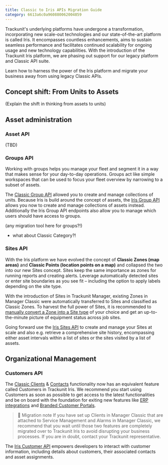 ```yaml
---
title: Classic to Iris APIs Migration Guide
category: 6613a6c0a960880062004859
---
```


Trackunit's underlying platforms have undergone a transformation, incorporating new scale-out technologies and our state-of-the-art platform is called Iris. It encompasses countless enhancements, aims to sustain seamless performance and facilitates continued scalability for ongoing usage and new technology capabilities. With the introduction of the Trackunit Iris platform, we are phasing out support for our legacy platform and Classic API suite.

Learn how to harness the power of the Iris platform and migrate your business away from using legacy Classic APIs.

## Concept shift: From Units to Assets

(Explain the shift in thinking from assets to units)

## Asset administration

### Asset API
(TBD)

### Groups API
Working with groups helps you manage your fleet and segment it in a way that makes sense for your day-to-day operations. Groups act like simple workspaces that can be used to focus your fleet overview by narrowing to a subset of assets.

The [Classic Group API](https://dev.trackunit.com/docs/group) allowed you to create and manage collections of units. Because Iris is build around the concept of assets, the [Iris Group API](https://developers.trackunit.com/reference/getgroups) allows you now to create and manage collections of assets instead. Additionally the Iris Group API endpoints also allow you to manage which users should have access to groups.

(any migration tool here for groups?!)
+ what about Classic Category?!


### Sites API
With the Iris platform we have evolved the concept of **Classic Zones (map areas)** and **Classic Points (location points on a map)** and collapsed the two into our new Sites concept. Sites keep the same importance as zones for running reports and creating alerts. Leverage automatically detected sites or enter site boundaries as you see fit – including the option to apply labels depending on the site type.

With the introduction of Sites in Trackunit Manager, existing Zones in Manager Classic were automatically transferred to Sites and classified as Classic Zones. To harvest the full power of Sites, it is recommended to [manually convert a Zone into a Site type](https://helpcenter.trackunit.com/s/article/How-do-I-convert-a-Zone-to-a-Site?language=en_US) of your choice and get an up-to-the-minute picture of equipment status across job sites.

Going forward use the [Iris Sites API](https://developers.trackunit.com/reference/getsites) to create and manage your Sites at scale and also e.g. retrieve a comprehensive site history, encompassing either asset intervals within a list of sites or the sites visited by a list of assets.

## Organizational Management

### Customers API
The [Classic Clients](https://dev.trackunit.com/docs/client) & [Contacts](https://dev.trackunit.com/docs/contact) functionality now has an equivalent feature called Customers in Trackunit Iris. We recommend you start using Customers as soon as possible to get access to the latest functionalities and be on board with the foundation for exiting new features like [ERP integrations](https://portal.productboard.com/mbaayvr5tzubn5acbd8dvqa8/c/288-rental-erp-integrations) and [Branded Customer Portals](https://portal.productboard.com/mbaayvr5tzubn5acbd8dvqa8/c/290-branded-customer-portals).

> 🚧 Migration note
> If you have set up Clients in Manager Classic that are attached to Service Management and Alarms in Manager Classic, we recommend that you wait until those two features are completely migrated over to Trackunit Iris to avoid disrupting your business processes. If you are in doubt, contact your Trackunit representative. 

The [Iris Customer API](https://developers.trackunit.com/reference/customers-api-intro) empowers developers to interact with customer information, including details about customers, their associated contacts and asset assignments.


